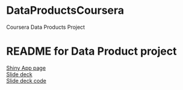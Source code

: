 # DataProductsCoursera
Coursera Data Products Project
# README for Data Product project

[Shiny App page](https://misal6.shinyapps.io/stock_index_forecast/) <br>
[Slide deck](http://rpubs.com/misal6/55549) <br>
[Slide deck code](https://github.com/misal6/DataProductsSlides)
